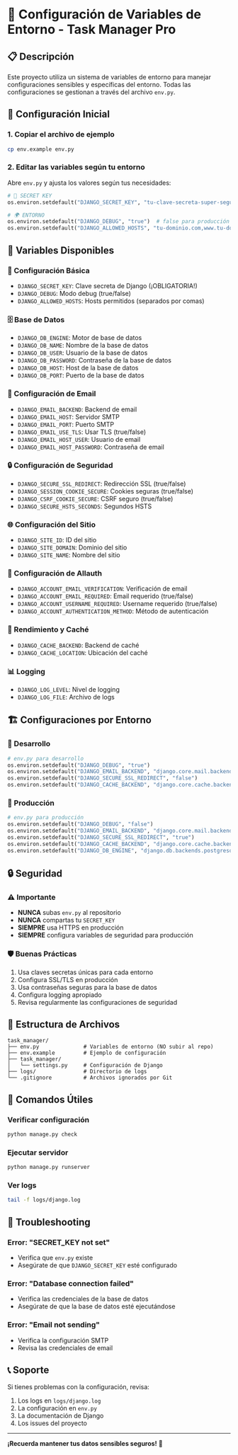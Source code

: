 # 🔐 Configuración de Variables de Entorno - Task Manager Pro

## 📋 Descripción

Este proyecto utiliza un sistema de variables de entorno para manejar configuraciones sensibles y específicas del entorno. Todas las configuraciones se gestionan a través del archivo `env.py`.

## 🚀 Configuración Inicial

### 1. Copiar el archivo de ejemplo
```bash
cp env.example env.py
```

### 2. Editar las variables según tu entorno
Abre `env.py` y ajusta los valores según tus necesidades:

```python
# 🔐 SECRET KEY
os.environ.setdefault("DJANGO_SECRET_KEY", "tu-clave-secreta-super-segura")

# 🌍 ENTORNO
os.environ.setdefault("DJANGO_DEBUG", "true")  # false para producción
os.environ.setdefault("DJANGO_ALLOWED_HOSTS", "tu-dominio.com,www.tu-dominio.com")
```

## 🔧 Variables Disponibles

### 🔐 Configuración Básica
- `DJANGO_SECRET_KEY`: Clave secreta de Django (¡OBLIGATORIA!)
- `DJANGO_DEBUG`: Modo debug (true/false)
- `DJANGO_ALLOWED_HOSTS`: Hosts permitidos (separados por comas)

### 🗄️ Base de Datos
- `DJANGO_DB_ENGINE`: Motor de base de datos
- `DJANGO_DB_NAME`: Nombre de la base de datos
- `DJANGO_DB_USER`: Usuario de la base de datos
- `DJANGO_DB_PASSWORD`: Contraseña de la base de datos
- `DJANGO_DB_HOST`: Host de la base de datos
- `DJANGO_DB_PORT`: Puerto de la base de datos

### 📧 Configuración de Email
- `DJANGO_EMAIL_BACKEND`: Backend de email
- `DJANGO_EMAIL_HOST`: Servidor SMTP
- `DJANGO_EMAIL_PORT`: Puerto SMTP
- `DJANGO_EMAIL_USE_TLS`: Usar TLS (true/false)
- `DJANGO_EMAIL_HOST_USER`: Usuario de email
- `DJANGO_EMAIL_HOST_PASSWORD`: Contraseña de email

### 🔒 Configuración de Seguridad
- `DJANGO_SECURE_SSL_REDIRECT`: Redirección SSL (true/false)
- `DJANGO_SESSION_COOKIE_SECURE`: Cookies seguras (true/false)
- `DJANGO_CSRF_COOKIE_SECURE`: CSRF seguro (true/false)
- `DJANGO_SECURE_HSTS_SECONDS`: Segundos HSTS

### 🌐 Configuración del Sitio
- `DJANGO_SITE_ID`: ID del sitio
- `DJANGO_SITE_DOMAIN`: Dominio del sitio
- `DJANGO_SITE_NAME`: Nombre del sitio

### 🔑 Configuración de Allauth
- `DJANGO_ACCOUNT_EMAIL_VERIFICATION`: Verificación de email
- `DJANGO_ACCOUNT_EMAIL_REQUIRED`: Email requerido (true/false)
- `DJANGO_ACCOUNT_USERNAME_REQUIRED`: Username requerido (true/false)
- `DJANGO_ACCOUNT_AUTHENTICATION_METHOD`: Método de autenticación

### 🚀 Rendimiento y Caché
- `DJANGO_CACHE_BACKEND`: Backend de caché
- `DJANGO_CACHE_LOCATION`: Ubicación del caché

### 📊 Logging
- `DJANGO_LOG_LEVEL`: Nivel de logging
- `DJANGO_LOG_FILE`: Archivo de logs

## 🏗️ Configuraciones por Entorno

### 🧪 Desarrollo
```python
# env.py para desarrollo
os.environ.setdefault("DJANGO_DEBUG", "true")
os.environ.setdefault("DJANGO_EMAIL_BACKEND", "django.core.mail.backends.console.EmailBackend")
os.environ.setdefault("DJANGO_SECURE_SSL_REDIRECT", "false")
os.environ.setdefault("DJANGO_CACHE_BACKEND", "django.core.cache.backends.locmem.LocMemCache")
```

### 🚀 Producción
```python
# env.py para producción
os.environ.setdefault("DJANGO_DEBUG", "false")
os.environ.setdefault("DJANGO_EMAIL_BACKEND", "django.core.mail.backends.smtp.EmailBackend")
os.environ.setdefault("DJANGO_SECURE_SSL_REDIRECT", "true")
os.environ.setdefault("DJANGO_CACHE_BACKEND", "django.core.cache.backends.redis.RedisCache")
os.environ.setdefault("DJANGO_DB_ENGINE", "django.db.backends.postgresql")
```

## 🔒 Seguridad

### ⚠️ Importante
- **NUNCA** subas `env.py` al repositorio
- **NUNCA** compartas tu `SECRET_KEY`
- **SIEMPRE** usa HTTPS en producción
- **SIEMPRE** configura variables de seguridad para producción

### 🛡️ Buenas Prácticas
1. Usa claves secretas únicas para cada entorno
2. Configura SSL/TLS en producción
3. Usa contraseñas seguras para la base de datos
4. Configura logging apropiado
5. Revisa regularmente las configuraciones de seguridad

## 📁 Estructura de Archivos

```
task_manager/
├── env.py              # Variables de entorno (NO subir al repo)
├── env.example         # Ejemplo de configuración
├── task_manager/
│   └── settings.py     # Configuración de Django
├── logs/               # Directorio de logs
└── .gitignore          # Archivos ignorados por Git
```

## 🚀 Comandos Útiles

### Verificar configuración
```bash
python manage.py check
```

### Ejecutar servidor
```bash
python manage.py runserver
```

### Ver logs
```bash
tail -f logs/django.log
```

## 🔧 Troubleshooting

### Error: "SECRET_KEY not set"
- Verifica que `env.py` existe
- Asegúrate de que `DJANGO_SECRET_KEY` esté configurado

### Error: "Database connection failed"
- Verifica las credenciales de la base de datos
- Asegúrate de que la base de datos esté ejecutándose

### Error: "Email not sending"
- Verifica la configuración SMTP
- Revisa las credenciales de email

## 📞 Soporte

Si tienes problemas con la configuración, revisa:
1. Los logs en `logs/django.log`
2. La configuración en `env.py`
3. La documentación de Django
4. Los issues del proyecto

---

**¡Recuerda mantener tus datos sensibles seguros!** 🔐
